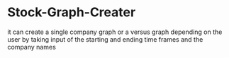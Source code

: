 # Stock-Graph-Creater
it can create a single company graph or a versus graph depending on the user by taking input of the starting and ending time frames and the company names
